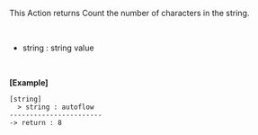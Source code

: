 This Action returns Count the number of characters in the string.

<br/>

- string : string value

<br/>

**[Example]**
```
[string]
  > string : autoflow
-----------------------
-> return : 8
```
